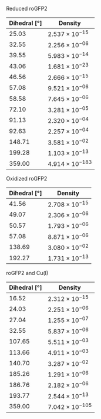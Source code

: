Reduced roGFP2

| Dihedral [°] | Density |
|-----------|-----------|
| 25.03 | $2.537 \times 10^{-15}$ |
| 32.55 | $2.256 \times 10^{-06}$ |
| 39.55 | $5.983 \times 10^{-14}$ |
| 43.06 | $1.681 \times 10^{-23}$ |
| 46.56 | $2.666 \times 10^{-15}$ |
| 57.08 | $9.521 \times 10^{-06}$ |
| 58.58 | $7.645 \times 10^{-06}$ |
| 72.10 | $3.281 \times 10^{-05}$ |
| 91.13 | $2.320 \times 10^{-04}$ |
| 92.63 | $2.257 \times 10^{-04}$ |
| 148.71 | $3.581 \times 10^{-02}$ |
| 199.28 | $1.103 \times 10^{-13}$ |
| 359.00 | $4.914 \times 10^{-183}$ |

Oxidized roGFP2

| Dihedral [°] | Density |
|-----------|-----------|
| 41.56 | $2.708 \times 10^{-15}$ |
| 49.07 | $2.306 \times 10^{-06}$ |
| 50.57 | $1.793 \times 10^{-06}$ |
| 57.08 | $8.871 \times 10^{-06}$ |
| 138.69 | $3.080 \times 10^{-02}$ |
| 192.27 | $1.731 \times 10^{-13}$ |

roGFP2 and Cu(I)

| Dihedral [°] | Density |
|-----------|-----------|
| 16.52 | $2.312 \times 10^{-15}$ |
| 24.03 | $2.251 \times 10^{-06}$ |
| 27.04 | $1.255 \times 10^{-07}$ |
| 32.55 | $5.837 \times 10^{-06}$ |
| 107.65 | $5.511 \times 10^{-03}$ |
| 113.66 | $4.911 \times 10^{-03}$ |
| 140.70 | $3.287 \times 10^{-02}$ |
| 185.26 | $1.291 \times 10^{-06}$ |
| 186.76 | $2.182 \times 10^{-06}$ |
| 193.77 | $2.544 \times 10^{-13}$ |
| 359.00 | $7.042 \times 10^{-105}$ |
